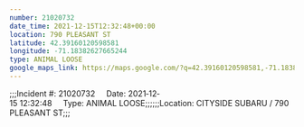 ```yaml
---
number: 21020732
date_time: 2021-12-15T12:32:48+00:00
location: 790 PLEASANT ST
latitude: 42.39160120598581
longitude: -71.18382627665244
type: ANIMAL LOOSE
google_maps_link: https://maps.google.com/?q=42.39160120598581,-71.18382627665244
---
```


;;;Incident #: 21020732     Date: 2021‐12‐15 12:32:48     Type: ANIMAL LOOSE;;;;;;Location: CITYSIDE SUBARU / 790 PLEASANT ST;;;
